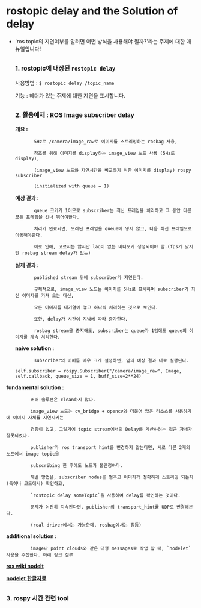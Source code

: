 # rostopic delay and the Solution of delay

* 'ros topic의 지연여부를 알려면 어떤 방식을 사용해야 될까?'라는 주제에 대한 매뉴얼입니다! 

  ##

  ### 1. rostopic에 내장된 `rostopic delay`

  사용방법 : `$ rostopic delay /topic_name`
  
  기능 : 헤더가 있는 주제에 대한 지연을 표시합니다.
  

  ##
  ### 2. 활용예제 : ROS Image subscriber delay
  
  __개요 :__
  
             5Hz로 /camera/image_raw로 이미지를 스트리밍하는 rosbag 사용, 
            
             참조를 위해 이미지를 display하는 image_view 노드 사용 (5Hz로 display),
             
             (image_view 노드와 지연시간을 비교하기 위한 이미지를 display) rospy subscriber 
             
             (initialized with queue = 1)
             
  __예상 결과 :__
            
             queue 크기가 1이므로 subscriber는 최신 프레임을 처리하고 그 동안 다른 모든 프레임을 건너 뛰어야한다. 
            
             처리가 완료되면, 오래된 프레임을 queue에 넣지 않고, 다음 최신 프레임으로 이동해야한다.
             
             이로 인해, 고르지는 않지만 lag이 없는 비디오가 생성되어야 함.(fps가 낮지만 rosbag stream delay가 없는)
             
 
  __실제 결과 :__
            
             published stream 뒤에 subscriber가 지연된다. 
            
             구체적으로, image_view 노드는 이미지를 5Hz로 표시하며 subscriber가 최신 이미지를 가져 오는 대신,
             
             모든 이미지를 대기열에 놓고 하나씩 처리하는 것으로 보인다.
             
             또한, delay가 시간이 지남에 따라 증가한다.
             
             rosbag stream을 중지해도, subscriber는 queue가 1임에도 queue의 이미지를 계속 처리한다.
            
  __naive solution :__
            
             subscriber의 버퍼를 매우 크게 설정하면, 앞의 예상 결과 대로 실행된다.
             
   `self.subscriber = rospy.Subscriber("/camera/image_raw", Image, self.callback, queue_size = 1, buff_size=2**24)`
 
 
 __fundamental solution :__
            
             버퍼 솔루션은 clean하지 않다.
             
             image_view 노드는 cv_bridge + opencv와 더불어 많은 리소스를 사용하기에 이미지 자체를 지연시키는
             
             경향이 있고, 그렇기에 topic stream에서의 Delay를 계산하려는 접근 자체가 잘못되었다.
             
             publisher가 ros transport hint를 변경하지 않는다면, 서로 다른 2개의 노드에서 image topic을 
             
             subscribing 한 후에도 노드가 불안정하다. 
             
             해결 방법은, subscriber nodes를 멈추고 이미지가 정확하게 스트리밍 되는지(특히나 코드에서) 확인하고,
             
             `rostopic delay someTopic`을 사용하여 delay를 확인하는 것이다.
             
             문제가 여전히 지속된다면, publisher의 transport_hint를 UDP로 변경해본다.
             
             (real driver에서는 가능한데, rosbag에서는 힘듬)
             
 __additional solution :__
            
             image나 point clouds와 같은 대형 messages로 작업 할 때, `nodelet` 사용을 추천한다. 아래 링크 첨부
             
__[ros wiki nodelt](http://wiki.ros.org/nodelet)__
             
__[nodelet 한글자료](https://blog.naver.com/PostView.nhn?blogId=rich0812&logNo=221466635955&categoryNo=0&parentCategoryNo=0)__
     
  ##
  ### 3. rospy 시간 관련 tool
            
             
             
             
  
             
